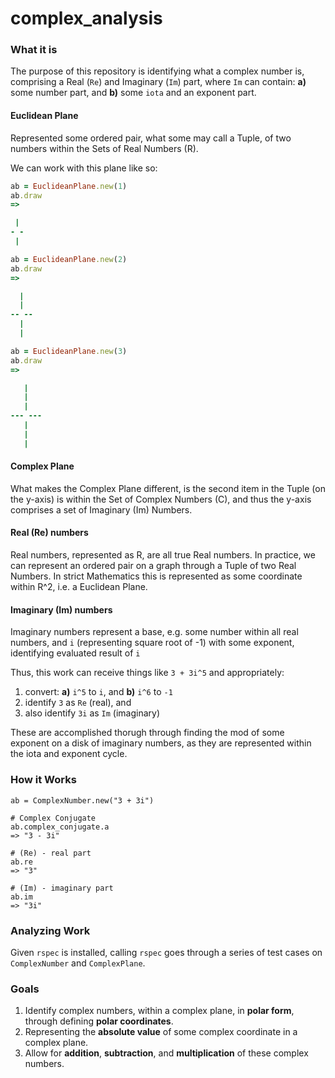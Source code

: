 # complex_analysis

### What it is
The purpose of this repository is identifying what a complex number is, comprising a Real (`Re`) and Imaginary (`Im`) part, where `Im` can contain: **a)** some number part, and **b)** some `iota` and an exponent part.

#### Euclidean Plane

Represented some ordered pair, what some may call a Tuple, of two numbers within the Sets of Real Numbers (R).

We can work with this plane like so:

```ruby
ab = EuclideanPlane.new(1)
ab.draw
=> 

 |
- -
 |

ab = EuclideanPlane.new(2)
ab.draw
=> 

  |
  |
-- --
  |
  |

ab = EuclideanPlane.new(3)
ab.draw
=> 

   |
   |
   |
--- ---
   |
   |
   |

```

#### Complex Plane

What makes the Complex Plane different, is the second item in the Tuple (on the y-axis) is within the Set of Complex Numbers (C), and thus the y-axis comprises a set of Imaginary (Im) Numbers.

#### Real (Re) numbers
Real numbers, represented as R, are all true Real numbers. In practice, we can represent an ordered pair on a graph through a Tuple of two Real Numbers. In strict Mathematics this is represented as some coordinate within R^2, i.e. a Euclidean Plane.

#### Imaginary (Im) numbers
Imaginary numbers represent a base, e.g. some number within all real numbers, and `i` (representing square root of -1) with some exponent, identifying evaluated result of `i`

Thus, this work can receive things like `3 + 3i^5` and appropriately: 

1. convert: **a)** `i^5` to `i`, and **b)** `i^6` to `-1`
2. identify `3` as `Re` (real), and
3. also identify `3i` as `Im` (imaginary)

These are accomplished thorugh through finding the mod of some exponent on a disk of imaginary numbers, as they are represented within the iota and exponent cycle.

### How it Works
```
ab = ComplexNumber.new("3 + 3i")

# Complex Conjugate
ab.complex_conjugate.a
=> "3 - 3i"

# (Re) - real part
ab.re
=> "3"

# (Im) - imaginary part
ab.im
=> "3i"
```


### Analyzing Work
Given `rspec` is installed, calling `rspec` goes through a series of test cases on `ComplexNumber` and `ComplexPlane`.

### Goals

1. Identify complex numbers, within a complex plane, in **polar form**, through defining **polar coordinates**.
2. Representing the **absolute value** of some complex coordinate in a complex plane.
3. Allow for **addition**, **subtraction**, and **multiplication** of these complex numbers.
